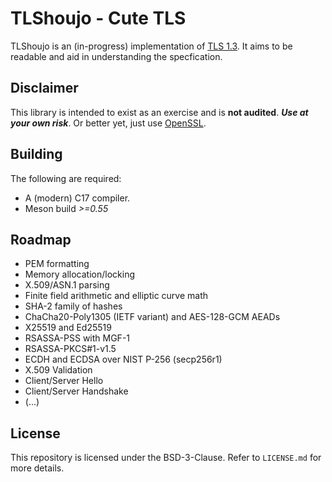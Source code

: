 # TLShoujo - Cute TLS
TLShoujo is an (in-progress) implementation of [TLS 1.3](https://tools.ietf.org/html/rfc8446).
It aims to be readable and aid in understanding the specfication.

## Disclaimer
This library is intended to exist as an exercise and is **not audited**.
***Use at your own risk***. Or better yet, just use [OpenSSL](https://www.openssl.org).

## Building
The following are required:

* A (modern) C17 compiler.
* Meson build *>=0.55*

## Roadmap
* PEM formatting
* Memory allocation/locking
* X.509/ASN.1 parsing
* Finite field arithmetic and elliptic curve math
* SHA-2 family of hashes
* ChaCha20-Poly1305 (IETF variant) and AES-128-GCM AEADs
* X25519 and Ed25519
* RSASSA-PSS with MGF-1
* RSASSA-PKCS#1-v1.5
* ECDH and ECDSA over NIST P-256 (secp256r1)
* X.509 Validation
* Client/Server Hello
* Client/Server Handshake
* (...)

## License
This repository is licensed under the BSD-3-Clause. Refer to `LICENSE.md` for more details.
